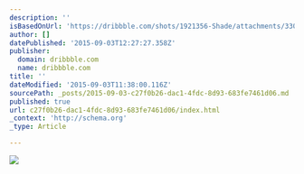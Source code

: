 ```yaml
---
description: ''
isBasedOnUrl: 'https://dribbble.com/shots/1921356-Shade/attachments/330091'
author: []
datePublished: '2015-09-03T12:27:27.358Z'
publisher:
  domain: dribbble.com
  name: dribbble.com
title: ''
dateModified: '2015-09-03T11:38:00.116Z'
sourcePath: _posts/2015-09-03-c27f0b26-dac1-4fdc-8d93-683fe7461d06.md
published: true
url: c27f0b26-dac1-4fdc-8d93-683fe7461d06/index.html
_context: 'http://schema.org'
_type: Article

---
```

![](https://d13yacurqjgara.cloudfront.net/users/2014/screenshots/1921356/attachments/330091/Screenshot_2015-02-08_18.22.45.png)